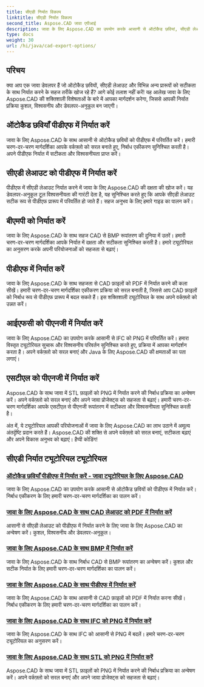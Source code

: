 ```yaml
---
title: सीएडी निर्यात विकल्प
linktitle: सीएडी निर्यात विकल्प
second_title: Aspose.CAD जावा एपीआई
description: जावा के लिए Aspose.CAD का उपयोग करके आसानी से ऑटोकैड छवियां, सीएडी लेआउट, आईएफसी, एसटीएल फाइलों को पीडीएफ, बीएमपी, पीएनजी में निर्यात करें। हमारे चरण-दर-चरण ट्यूटोरियल के साथ अपने वर्कफ़्लो को सरल बनाएं।
type: docs
weight: 30
url: /hi/java/cad-export-options/
---
```


## परिचय

क्या आप एक जावा डेवलपर हैं जो ऑटोकैड छवियों, सीएडी लेआउट और विभिन्न अन्य प्रारूपों को सटीकता के साथ निर्यात करने के सहज तरीके खोज रहे हैं? आगे कोई तलाश नहीं करें! यह आलेख जावा के लिए Aspose.CAD की शक्तिशाली विशेषताओं के बारे में आपका मार्गदर्शन करेगा, जिससे आपकी निर्यात प्रक्रिया कुशल, विश्वसनीय और डेवलपर-अनुकूल बन जाएगी।

## ऑटोकैड छवियाँ पीडीएफ में निर्यात करें

जावा के लिए Aspose.CAD के साथ आसानी से ऑटोकैड छवियों को पीडीएफ में परिवर्तित करें। हमारी चरण-दर-चरण मार्गदर्शिका आपके वर्कफ़्लो को सरल बनाते हुए, निर्बाध एकीकरण सुनिश्चित करती है। अपने पीडीएफ निर्यात में सटीकता और विश्वसनीयता प्राप्त करें।

## सीएडी लेआउट को पीडीएफ में निर्यात करें

पीडीएफ में सीएडी लेआउट निर्यात करने में जावा के लिए Aspose.CAD की दक्षता की खोज करें। यह डेवलपर-अनुकूल टूल विश्वसनीयता की गारंटी देता है, यह सुनिश्चित करते हुए कि आपके सीएडी लेआउट सटीक रूप से पीडीएफ प्रारूप में परिवर्तित हो जाते हैं। सहज अनुभव के लिए हमारे गाइड का पालन करें।

## बीएमपी को निर्यात करें

जावा के लिए Aspose.CAD के साथ सहज CAD से BMP रूपांतरण की दुनिया में उतरें। हमारी चरण-दर-चरण मार्गदर्शिका आपके निर्यात में दक्षता और सटीकता सुनिश्चित करती है। हमारे ट्यूटोरियल का अनुसरण करके अपनी परियोजनाओं को सहजता से बढ़ाएं।

## पीडीएफ में निर्यात करें

जावा के लिए Aspose.CAD के साथ सहजता से CAD फ़ाइलों को PDF में निर्यात करने की कला सीखें। हमारी चरण-दर-चरण मार्गदर्शिका एकीकरण प्रक्रिया को सरल बनाती है, जिससे आप CAD फ़ाइलों को निर्बाध रूप से पीडीएफ प्रारूप में बदल सकते हैं। इस शक्तिशाली ट्यूटोरियल के साथ अपने वर्कफ़्लो को उन्नत करें।

## आईएफसी को पीएनजी में निर्यात करें

जावा के लिए Aspose.CAD का उपयोग करके आसानी से IFC को PNG में परिवर्तित करें। हमारा विस्तृत ट्यूटोरियल सुचारू और विश्वसनीय परिवर्तन सुनिश्चित करते हुए, प्रक्रिया में आपका मार्गदर्शन करता है। अपने वर्कफ़्लो को सरल बनाएं और Java के लिए Aspose.CAD की क्षमताओं का पता लगाएं।

## एसटीएल को पीएनजी में निर्यात करें

Aspose.CAD के साथ जावा में STL फ़ाइलों को PNG में निर्यात करने की निर्बाध प्रक्रिया का अन्वेषण करें। अपने वर्कफ़्लो को सरल बनाएं और अपने जावा प्रोजेक्ट्स को सहजता से बढ़ाएं। हमारी चरण-दर-चरण मार्गदर्शिका आपके एसटीएल से पीएनजी रूपांतरण में सटीकता और विश्वसनीयता सुनिश्चित करती है।

अंत में, ये ट्यूटोरियल आपकी परियोजनाओं में जावा के लिए Aspose.CAD का लाभ उठाने में अमूल्य अंतर्दृष्टि प्रदान करते हैं। Aspose.CAD की शक्ति से अपने वर्कफ़्लो को सरल बनाएं, सटीकता बढ़ाएं और अपने विकास अनुभव को बढ़ाएं। हैप्पी कोडिंग!
## सीएडी निर्यात ट्यूटोरियल ट्यूटोरियल
### [ऑटोकैड छवियाँ पीडीएफ में निर्यात करें - जावा ट्यूटोरियल के लिए Aspose.CAD](./export-autocad-images-to-pdf/)
जावा के लिए Aspose.CAD का उपयोग करके आसानी से ऑटोकैड छवियों को पीडीएफ में निर्यात करें। निर्बाध एकीकरण के लिए हमारी चरण-दर-चरण मार्गदर्शिका का पालन करें।
### [जावा के लिए Aspose.CAD के साथ CAD लेआउट को PDF में निर्यात करें](./export-cad-layouts-to-pdf/)
आसानी से सीएडी लेआउट को पीडीएफ में निर्यात करने के लिए जावा के लिए Aspose.CAD का अन्वेषण करें। कुशल, विश्वसनीय और डेवलपर-अनुकूल।
### [जावा के लिए Aspose.CAD के साथ BMP में निर्यात करें](./export-to-bmp/)
जावा के लिए Aspose.CAD के साथ निर्बाध CAD से BMP रूपांतरण का अन्वेषण करें। कुशल और सटीक निर्यात के लिए हमारी चरण-दर-चरण मार्गदर्शिका का पालन करें।
### [जावा के लिए Aspose.CAD के साथ पीडीएफ में निर्यात करें](./export-to-pdf/)
जावा के लिए Aspose.CAD के साथ आसानी से CAD फ़ाइलों को PDF में निर्यात करना सीखें। निर्बाध एकीकरण के लिए हमारी चरण-दर-चरण मार्गदर्शिका का पालन करें।
### [जावा के लिए Aspose.CAD के साथ IFC को PNG में निर्यात करें](./export-ifc-to-png/)
जावा के लिए Aspose.CAD के साथ IFC को आसानी से PNG में बदलें। हमारे चरण-दर-चरण ट्यूटोरियल का अनुसरण करें।
### [जावा के लिए Aspose.CAD के साथ STL को PNG में निर्यात करें](./export-stl-to-png/)
Aspose.CAD के साथ जावा में STL फ़ाइलों को PNG में निर्यात करने की निर्बाध प्रक्रिया का अन्वेषण करें। अपने वर्कफ़्लो को सरल बनाएं और अपने जावा प्रोजेक्ट्स को सहजता से बढ़ाएं।